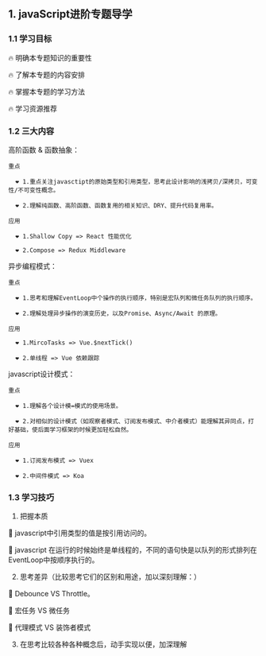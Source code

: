 ## 1. javaScript进阶专题导学

### 1.1 学习目标

🔥 明确本专题知识的重要性

🔥 了解本专题的内容安排

🔥 掌握本专题的学习方法

🔥 学习资源推荐

### 1.2 三大内容

 高阶函数 & 函数抽象：

    重点

      ❤️ 1.重点关注javasctipt的原始类型和引用类型，思考此设计影响的浅拷贝/深拷贝，可变性/不可变性概念。

      ❤️ 2.理解纯函数、高阶函数、函数复用的相关知识、DRY、提升代码复用率。

    应用
       
      ❤️ 1.Shallow Copy => React 性能优化

      ❤️ 2.Compose => Redux Middleware


异步编程模式：

    重点

      ❤️ 1.思考和理解EventLoop中个操作的执行顺序，特别是宏队列和微任务队列的执行顺序。

      ❤️ 2.理解处理异步操作的演变历史，以及Promise、Async/Await 的原理。

    应用
       
      ❤️ 1.MircoTasks => Vue.$nextTick()

      ❤️ 2.单线程 => Vue 依赖跟踪


javascript设计模式：

    重点

      ❤️ 1.理解各个设计模=模式的使用场景。

      ❤️ 2.对相似的设计模式（如观察者模式、订阅发布模式、中介者模式）能理解其异同点，打好基础，使后面学习框架的时候更加轻松自然。
      
    应用
       
      ❤️ 1.订阅发布模式 => Vuex

      ❤️ 2.中间件模式 => Koa

### 1.3 学习技巧

1. 把握本质

  🚀 javascript中引用类型的值是按引用访问的。

  🚀 javascript 在运行的时候始终是单线程的，不同的语句快是以队列的形式排列在EventLoop中按顺序执行的。

 2. 思考差异（比较思考它们的区别和用途，加以深刻理解：）

   🚀 Debounce VS Throttle。

   🚀 宏任务 VS 微任务

   🚀 代理模式 VS 装饰者模式

3. 在思考比较各种各种概念后，动手实现以便，加深理解

      
  